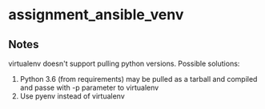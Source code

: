 # assignment_ansible_venv
## Notes
virtualenv doesn't support pulling python versions. Possible solutions:
1. Python 3.6 (from requirements) may be pulled as a tarball and compiled and passe with -p parameter to virtualenv
2. Use pyenv instead of virtualenv
